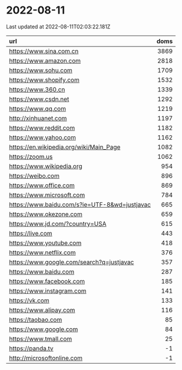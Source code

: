 # 2022-08-11

<!-- BEGIN -->
Last updated at 2022-08-11T02:03:22.181Z

url | doms
:- | -:
https://www.sina.com.cn | 3869
https://www.amazon.com | 2818
https://www.sohu.com | 1709
https://www.shopify.com | 1532
https://www.360.cn | 1339
https://www.csdn.net | 1292
https://www.qq.com | 1219
http://xinhuanet.com | 1197
https://www.reddit.com | 1182
https://www.yahoo.com | 1162
https://en.wikipedia.org/wiki/Main_Page | 1082
https://zoom.us | 1062
https://www.wikipedia.org | 954
https://weibo.com | 896
https://www.office.com | 869
https://www.microsoft.com | 784
https://www.baidu.com/s?ie=UTF-8&wd=justjavac | 665
https://www.okezone.com | 659
https://www.jd.com/?country=USA | 615
https://live.com | 443
https://www.youtube.com | 418
https://www.netflix.com | 376
https://www.google.com/search?q=justjavac | 357
https://www.baidu.com | 287
https://www.facebook.com | 185
https://www.instagram.com | 141
https://vk.com | 133
https://www.alipay.com | 116
https://taobao.com | 85
https://www.google.com | 84
https://www.tmall.com | 25
https://panda.tv | -1
http://microsoftonline.com | -1
<!-- END -->
